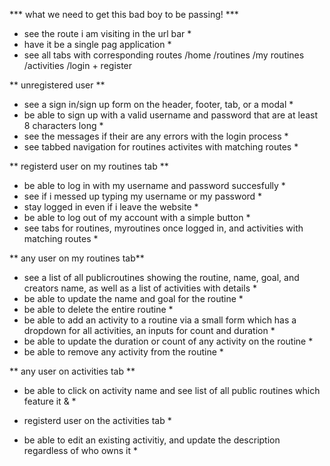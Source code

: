 *** what we need to get this bad boy to be passing! ***
* see the route i am visiting in the url bar *
* have it be a single pag application *
* see all tabs with corresponding routes 
/home /routines /my routines /activities /login + register

** unregistered user **
* see a sign in/sign up form on the header, footer, tab, or a modal *
* be able to sign up with a valid username and password that are at least 8 characters long *
* see the messages if their are any errors with the login process *
* see tabbed navigation for routines activites with matching routes *

** registerd user on my routines tab **
* be able to log in with my username and password succesfully *
* see if i messed up typing my username or my password *
* stay logged in even if i leave the website *
* be able to log out of my account with a simple button *
* see tabs for routines, myroutines once logged in, and activities with matching routes *

** any user on my routines tab**
* see a list of all publicroutines showing the routine, name, goal, and creators name, as well as a list of activities with details *
* be able to update the name and goal for the routine *
* be able to delete the entire routine *
* be able to add an activity to a routine via a small form which has a dropdown for all activities, an inputs for count and duration *
* be able to update the duration or count of any activity on the routine *
* be able to remove any activity from the routine *

** any user on activities tab **
* be able to click on activity name and see list of all public routines which feature it & *

* registerd user on the activities tab *
* be able to edit an existing activitiy, and update the description regardless of who owns it *
